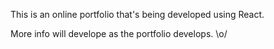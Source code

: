 This is an online portfolio that's being developed using React.

More info will develope as the portfolio develops. \o/